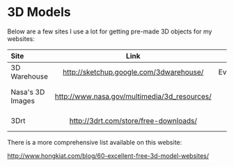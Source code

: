 3D Models
========

Below are a few sites I use a lot for getting pre-made 3D objects for my websites:


| Site | Link  | Notes|
| :--- | :---: | ---: |
|3D Warehouse | http://sketchup.google.com/3dwarehouse/ | Everything |
| Nasa's 3D Images | http://www.nasa.gov/multimedia/3d_resources/ | Space Themed Models | 
| 3Drt | http://3drt.com/store/free-downloads/ | Sci-Fi Models | 


There is a more comprehensive list available on this website:

http://www.hongkiat.com/blog/60-excellent-free-3d-model-websites/
